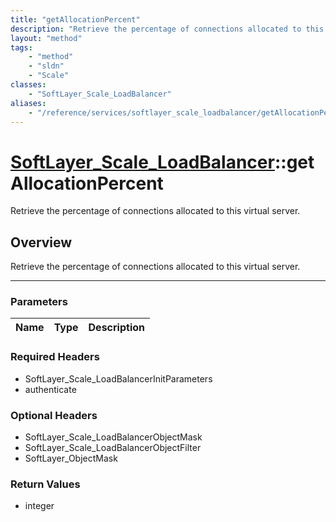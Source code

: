 ```yaml
---
title: "getAllocationPercent"
description: "Retrieve the percentage of connections allocated to this virtual server."
layout: "method"
tags:
    - "method"
    - "sldn"
    - "Scale"
classes:
    - "SoftLayer_Scale_LoadBalancer"
aliases:
    - "/reference/services/softlayer_scale_loadbalancer/getAllocationPercent"
---
```

# [SoftLayer_Scale_LoadBalancer](/reference/services/SoftLayer_Scale_LoadBalancer)::getAllocationPercent


Retrieve the percentage of connections allocated to this virtual server.


## Overview 
Retrieve the percentage of connections allocated to this virtual server.

-----

### Parameters 
|Name | Type | Description |
| --- | --- | --- |


### Required Headers
* SoftLayer_Scale_LoadBalancerInitParameters
* authenticate


### Optional Headers
* SoftLayer_Scale_LoadBalancerObjectMask
* SoftLayer_Scale_LoadBalancerObjectFilter
* SoftLayer_ObjectMask

### Return Values
* integer





